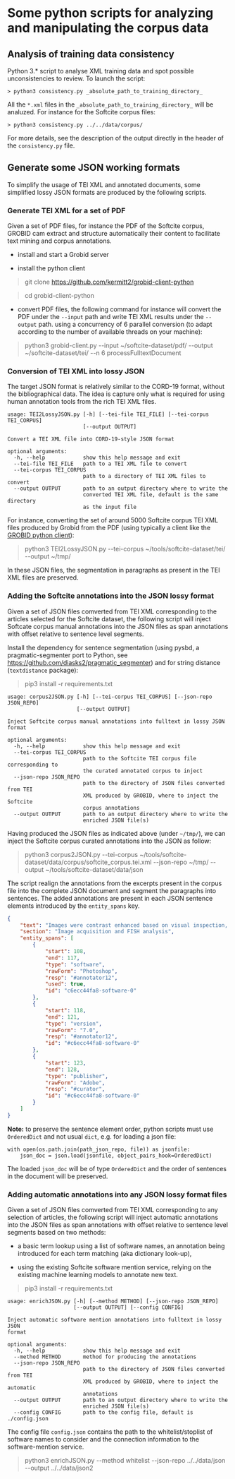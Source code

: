 # Some python scripts for analyzing and manipulating the corpus data

## Analysis of training data consistency

 Python 3.* script to analyse XML training data and spot possible unconsistencies to review. To launch the script: 

```console
> python3 consistency.py _absolute_path_to_training_directory_
```

All the `*.xml` files in the `_absolute_path_to_training_directory_` will be analuzed. For instance for the Softcite corpus files: 


```console
> python3 consistency.py ../../data/corpus/
```

For more details, see the description of the output directly in the header of the `consistency.py` file. 


## Generate some JSON working formats

To simplify the usage of TEI XML and annotated documents, some simplified lossy JSON formats are produced by the following scripts.

### Generate TEI XML for a set of PDF

Given a set of PDF files, for instance the PDF of the Softcite corpus, GROBID cam extract and structure automatically their content to facilitate text mining and corpus annotations. 

* install and start a Grobid server

* install the python client

> git clone https://github.com/kermitt2/grobid-client-python

> cd grobid-client-python

* convert PDF files, the following command for instance will convert the PDF under the `--input` path and write TEI XML results under the `--output` path. using a concurrency of 6 parallel conversion (to adapt according to the number of available threads on your machine): 

> python3 grobid-client.py --input ~/softcite-dataset/pdf/  --output ~/softcite-dataset/tei/ --n 6 processFulltextDocument 


### Conversion of TEI XML into lossy JSON 

The target JSON format is relatively similar to the CORD-19 format, without the bibliographical data. The idea is capture only what is required for using human annotation tools from the rich TEI XML files. 

```
usage: TEI2LossyJSON.py [-h] [--tei-file TEI_FILE] [--tei-corpus TEI_CORPUS]
                        [--output OUTPUT]

Convert a TEI XML file into CORD-19-style JSON format

optional arguments:
  -h, --help            show this help message and exit
  --tei-file TEI_FILE   path to a TEI XML file to convert
  --tei-corpus TEI_CORPUS
                        path to a directory of TEI XML files to convert
  --output OUTPUT       path to an output directory where to write the
                        converted TEI XML file, default is the same directory
                        as the input file

```

For instance, converting the set of around 5000 Softcite corpus TEI XML files produced by Grobid from the PDF (using typically a client like the [GROBID python client](https://github.com/kermitt2/grobid-client-python)):

> python3 TEI2LossyJSON.py --tei-corpus ~/tools/softcite-dataset/tei/ --output ~/tmp/

In these JSON files, the segmentation in paragraphs as present in the TEI XML files are preserved. 

### Adding the Softcite annotations into the JSON lossy format

Given a set of JSON files comverted from TEI XML corresponding to the articles selected for the Softcite dataset, the following script will inject Softcate corpus manual annotations into the JSON files as span annotations with offset relative to sentence level segments. 

Install the dependency for sentence segmentation (using pysbd, a pragmatic-segmenter port to Python, see https://github.com/diasks2/pragmatic_segmenter) and for string distance (`textdistance` package):

> pip3 install -r requirements.txt

```
usage: corpus2JSON.py [-h] [--tei-corpus TEI_CORPUS] [--json-repo JSON_REPO]
                      [--output OUTPUT]

Inject Softcite corpus manual annotations into fulltext in lossy JSON format

optional arguments:
  -h, --help            show this help message and exit
  --tei-corpus TEI_CORPUS
                        path to the Softcite TEI corpus file corresponding to
                        the curated annotated corpus to inject
  --json-repo JSON_REPO
                        path to the directory of JSON files converted from TEI
                        XML produced by GROBID, where to inject the Softcite
                        corpus annotations
  --output OUTPUT       path to an output directory where to write the
                        enriched JSON file(s)
```

Having produced the JSON files as indicated above (under `~/tmp/`), we can inject the Softcite corpus curated annotations into the JSON as follow:

> python3 corpus2JSON.py  --tei-corpus ~/tools/softcite-dataset/data/corpus/softcite_corpus.tei.xml --json-repo ~/tmp/ --output ~/tools/softcite-dataset/data/json


The script realign the annotations from the excerpts present in the corpus file into the complete JSON document and segment the paragraphs into sentences. The added annotations are present in each JSON sentence elements introduced by the `entity_spans` key.

```json
{
    "text": "Images were contrast enhanced based on visual inspection, and individual nuclei were manually delineated in Photoshop 7.0 (Adobe, San Jose, CA), with each nucleus saved in a separate image file. ",
    "section": "Image acquisition and FISH analysis",
    "entity_spans": [
        {
            "start": 108,
            "end": 117,
            "type": "software",
            "rawForm": "Photoshop",
            "resp": "#annotator12",
            "used": true,
            "id": "c6ecc44fa8-software-0"
        },
        {
            "start": 118,
            "end": 121,
            "type": "version",
            "rawForm": "7.0",
            "resp": "#annotator12",
            "id": "#c6ecc44fa8-software-0"
        },
        {
            "start": 123,
            "end": 128,
            "type": "publisher",
            "rawForm": "Adobe",
            "resp": "#curator",
            "id": "#c6ecc44fa8-software-0"
        }
    ]
}
```

__Note:__ to preserve the sentence element order, python scripts must use `OrderedDict` and not usual `dict`, e.g. for loading a json file:

```
with open(os.path.join(path_json_repo, file)) as jsonfile:
    json_doc = json.load(jsonfile, object_pairs_hook=OrderedDict)
``` 

The loaded `json_doc` will be of type `OrderedDict` and the order of sentences in the document will be preserved. 


### Adding automatic annotations into any JSON lossy format files

Given a set of JSON files comverted from TEI XML corresponding to any selection of articles, the following script will inject automatic annotations into the JSON files as span annotations with offset relative to sentence level segments based on two methods:

+ a basic term lookup using a list of software names, an annotation being introduced for each term matching (aka dictionary look-up),

+ using the existing Softcite software mention service, relying on the existing machine learning models to annotate new text.

> pip3 install -r requirements.txt

```
usage: enrichJSON.py [-h] [--method METHOD] [--json-repo JSON_REPO]
                     [--output OUTPUT] [--config CONFIG]

Inject automatic software mention annotations into fulltext in lossy JSON
format

optional arguments:
  -h, --help            show this help message and exit
  --method METHOD       method for producing the annotations
  --json-repo JSON_REPO
                        path to the directory of JSON files converted from TEI
                        XML produced by GROBID, where to inject the automatic
                        annotations
  --output OUTPUT       path to an output directory where to write the
                        enriched JSON file(s)
  --config CONFIG       path to the config file, default is ./config.json

```

The config file `config.json` contains the path to the whitelist/stoplist of software names to consider and the connection information to the software-mention service. 

> python3 enrichJSON.py --method whitelist --json-repo ../../data/json --output ../../data/json2
